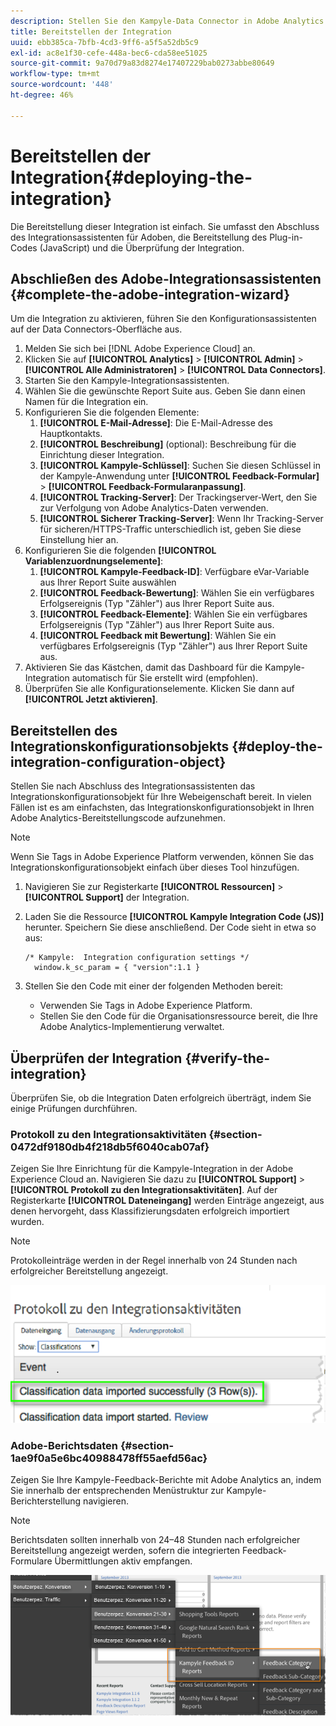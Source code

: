 ```yaml
---
description: Stellen Sie den Kampyle-Data Connector in Adobe Analytics bereit.
title: Bereitstellen der Integration
uuid: ebb385ca-7bfb-4cd3-9ff6-a5f5a52db5c9
exl-id: ac8e1f30-cefe-448a-bec6-cda58ee51025
source-git-commit: 9a70d79a83d8274e17407229bab0273abbe80649
workflow-type: tm+mt
source-wordcount: '448'
ht-degree: 46%

---
```


# Bereitstellen der Integration{#deploying-the-integration}

Die Bereitstellung dieser Integration ist einfach. Sie umfasst den Abschluss des Integrationsassistenten für Adoben, die Bereitstellung des Plug-in-Codes (JavaScript) und die Überprüfung der Integration.

## Abschließen des Adobe-Integrationsassistenten {#complete-the-adobe-integration-wizard}

Um die Integration zu aktivieren, führen Sie den Konfigurationsassistenten auf der Data Connectors-Oberfläche aus.

1. Melden Sie sich bei [!DNL Adobe Experience Cloud] an.
1. Klicken Sie auf **[!UICONTROL Analytics]** > **[!UICONTROL Admin]** > **[!UICONTROL Alle Administratoren]** > **[!UICONTROL Data Connectors]**.
1. Starten Sie den Kampyle-Integrationsassistenten.
1. Wählen Sie die gewünschte Report Suite aus. Geben Sie dann einen Namen für die Integration ein.
1. Konfigurieren Sie die folgenden Elemente:
   1. **[!UICONTROL E-Mail-Adresse]**: Die E-Mail-Adresse des Hauptkontakts.
   1. **[!UICONTROL Beschreibung]**  (optional): Beschreibung für die Einrichtung dieser Integration.
   1. **[!UICONTROL Kampyle-Schlüssel]**: Suchen Sie diesen Schlüssel in der Kampyle-Anwendung unter  **[!UICONTROL Feedback-Formular]**  >  **[!UICONTROL Feedback-Formularanpassung]**.
   1. **[!UICONTROL Tracking-Server]**: Der Trackingserver-Wert, den Sie zur Verfolgung von Adobe Analytics-Daten verwenden.
   1. **[!UICONTROL Sicherer Tracking-Server]**: Wenn Ihr Tracking-Server für sicheren/HTTPS-Traffic unterschiedlich ist, geben Sie diese Einstellung hier an.
1. Konfigurieren Sie die folgenden **[!UICONTROL Variablenzuordnungselemente]**:
   1. **[!UICONTROL Kampyle-Feedback-ID]**: Verfügbare eVar-Variable aus Ihrer Report Suite auswählen
   1. **[!UICONTROL Feedback-Bewertung]**: Wählen Sie ein verfügbares Erfolgsereignis (Typ &quot;Zähler&quot;) aus Ihrer Report Suite aus.
   1. **[!UICONTROL Feedback-Elemente]**: Wählen Sie ein verfügbares Erfolgsereignis (Typ &quot;Zähler&quot;) aus Ihrer Report Suite aus.
   1. **[!UICONTROL Feedback mit Bewertung]**: Wählen Sie ein verfügbares Erfolgsereignis (Typ &quot;Zähler&quot;) aus Ihrer Report Suite aus.
1. Aktivieren Sie das Kästchen, damit das Dashboard für die Kampyle-Integration automatisch für Sie erstellt wird (empfohlen).
1. Überprüfen Sie alle Konfigurationselemente. Klicken Sie dann auf **[!UICONTROL Jetzt aktivieren]**.

## Bereitstellen des Integrationskonfigurationsobjekts {#deploy-the-integration-configuration-object}

Stellen Sie nach Abschluss des Integrationsassistenten das Integrationskonfigurationsobjekt für Ihre Webeigenschaft bereit. In vielen Fällen ist es am einfachsten, das Integrationskonfigurationsobjekt in Ihren Adobe Analytics-Bereitstellungscode aufzunehmen.

>[!NOTE]
>
>Wenn Sie Tags in Adobe Experience Platform verwenden, können Sie das Integrationskonfigurationsobjekt einfach über dieses Tool hinzufügen.

1. Navigieren Sie zur Registerkarte **[!UICONTROL Ressourcen]** > **[!UICONTROL Support]** der Integration.
2. Laden Sie die Ressource **[!UICONTROL Kampyle Integration Code (JS)]** herunter. Speichern Sie diese anschließend. Der Code sieht in etwa so aus:

   ```
   /* Kampyle:  Integration configuration settings */
     window.k_sc_param = { "version":1.1 }
   ```

3. Stellen Sie den Code mit einer der folgenden Methoden bereit:

   * Verwenden Sie Tags in Adobe Experience Platform.
   * Stellen Sie den Code für die Organisationsressource bereit, die Ihre Adobe Analytics-Implementierung verwaltet.

## Überprüfen der Integration {#verify-the-integration}

Überprüfen Sie, ob die Integration Daten erfolgreich überträgt, indem Sie einige Prüfungen durchführen.

### Protokoll zu den Integrationsaktivitäten {#section-0472df9180db4f218db5f6040cab07af}

Zeigen Sie Ihre Einrichtung für die Kampyle-Integration in der Adobe Experience Cloud an. Navigieren Sie dazu zu **[!UICONTROL Support]** > **[!UICONTROL Protokoll zu den Integrationsaktivitäten]**. Auf der Registerkarte **[!UICONTROL Dateneingang]** werden Einträge angezeigt, aus denen hervorgeht, dass Klassifizierungsdaten erfolgreich importiert wurden.

>[!NOTE]
>
>Protokolleinträge werden in der Regel innerhalb von 24 Stunden nach erfolgreicher Bereitstellung angezeigt.

![Protokoll zu den Integrationsaktivitäten](assets/integration_activity_log.png)

### Adobe-Berichtsdaten {#section-1ae9f0a5e6bc40988478ff55aefd56ac}

Zeigen Sie Ihre Kampyle-Feedback-Berichte mit Adobe Analytics an, indem Sie innerhalb der entsprechenden Menüstruktur zur Kampyle-Berichterstellung navigieren.

>[!NOTE]
>
>Berichtsdaten sollten innerhalb von 24–48 Stunden nach erfolgreicher Bereitstellung angezeigt werden, sofern die integrierten Feedback-Formulare Übermittlungen aktiv empfangen.

![Berichtsdaten zu Adoben](assets/adobe_reporting_data.png)

